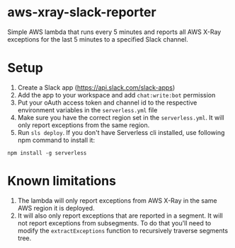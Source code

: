 # aws-xray-slack-reporter

Simple AWS lambda that runs every 5 minutes and reports all AWS X-Ray exceptions for the last 5 minutes to a specified Slack channel.

# Setup

1) Create a Slack app (https://api.slack.com/slack-apps)
2) Add the app to your workspace and add `chat:write:bot` permission
3) Put your oAuth access token and channel id to the respective environment variables in the `serverless.yml` file
4) Make sure you have the correct region set in the `serverless.yml`. It will only report exceptions from the same region.
5) Run `sls deploy`. If you don't have Serverless cli installed, use following npm command to install it:
```
npm install -g serverless
```

# Known limitations

1) The lambda will only report exceptions from AWS X-Ray in the same AWS region it is deployed.
2) It will also only report exceptions that are reported in a segment. It will not report exceptions from subsegments. To do that you'll need to modify the `extractExceptions` function to recursively traverse segments tree.

